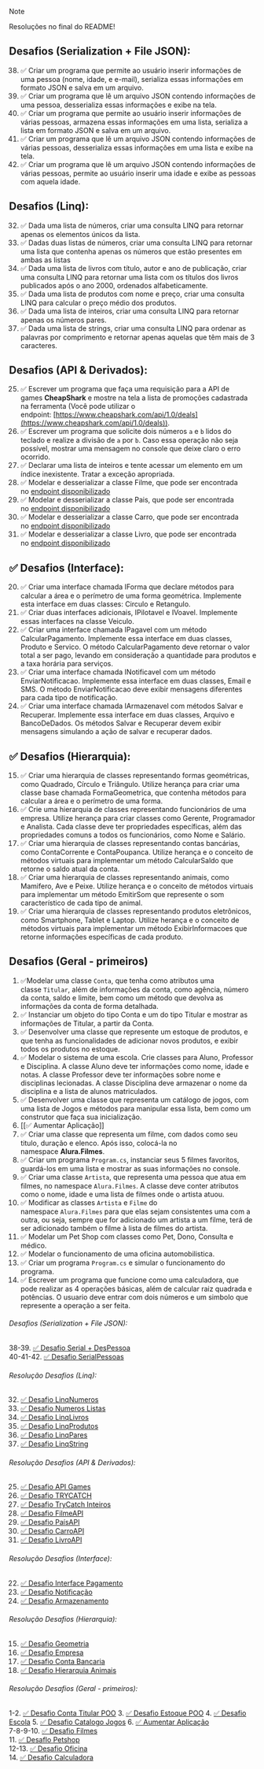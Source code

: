 >[!NOTE]
>Resoluções no final do README!

## Desafios (Serialization + File JSON):
38. ✅ Criar um programa que permite ao usuário inserir informações de uma pessoa (nome, idade, e e-mail), serializa essas informações em formato JSON e salva em um arquivo.
39. ✅ Criar um programa que lê um arquivo JSON contendo informações de uma pessoa, desserializa essas informações e exibe na tela.
40. ✅ Criar um programa que permite ao usuário inserir informações de várias pessoas, armazena essas informações em uma lista, serializa a lista em formato JSON e salva em um arquivo.
41. ✅ Criar um programa que lê um arquivo JSON contendo informações de várias pessoas, desserializa essas informações em uma lista e exibe na tela.
42. ✅ Criar um programa que lê um arquivo JSON contendo informações de várias pessoas, permite ao usuário inserir uma idade e exibe as pessoas com aquela idade.

## Desafios (Linq):
32. ✅ Dada uma lista de números, criar uma consulta LINQ para retornar apenas os elementos únicos da lista.
33. ✅ Dadas duas listas de números, criar uma consulta LINQ para retornar uma lista que contenha apenas os números que estão presentes em ambas as listas
34. ✅ Dada uma lista de livros com título, autor e ano de publicação, criar uma consulta LINQ para retornar uma lista com os títulos dos livros publicados após o ano 2000, ordenados alfabeticamente.
35. ✅ Dada uma lista de produtos com nome e preço, criar uma consulta LINQ para calcular o preço médio dos produtos.
36. ✅ Dada uma lista de inteiros, criar uma consulta LINQ para retornar apenas os números pares.
37. ✅ Dada uma lista de strings, criar uma consulta LINQ para ordenar as palavras por comprimento e retornar apenas aquelas que têm mais de 3 caracteres.

## Desafios (API & Derivados):
25. ✅ Escrever um programa que faça uma requisição para a API de games **CheapShark** e mostre na tela a lista de promoções cadastrada na ferramenta (Você pode utilizar o endpoint: [https://www.cheapshark.com/api/1.0/deals](https://www.cheapshark.com/api/1.0/deals)).
26. ✅ Escrever um programa que solicite dois números `a` e `b` lidos do teclado e realize a divisão de `a` por `b`. Caso essa operação não seja possível, mostrar uma mensagem no console que deixe claro o erro ocorrido.
27. ✅ Declarar uma lista de inteiros e tente acessar um elemento em um índice inexistente. Tratar a exceção apropriada.
28. ✅ Modelar e desserializar a classe Filme, que pode ser encontrada no [endpoint disponibilizado](https://raw.githubusercontent.com/ArthurOcFernandes/Exerc-cios-C-/curso-4-aula-2/Jsons/TopMovies.json)
29. ✅ Modelar e desserializar a classe Pais, que pode ser encontrada no [endpoint disponibilizado](https://raw.githubusercontent.com/ArthurOcFernandes/Exerc-cios-C-/curso-4-aula-2/Jsons/Paises.json)
30. ✅ Modelar e desserializar a classe Carro, que pode ser encontrada no [endpoint disponibilizado](https://raw.githubusercontent.com/ArthurOcFernandes/Exerc-cios-C-/curso-4-aula-2/Jsons/Carros.json)
31. ✅ Modelar e desserializar a classe Livro, que pode ser encontrada no [endpoint disponibilizado](https://raw.githubusercontent.com/ArthurOcFernandes/Exerc-cios-C-/curso-4-aula-2/Jsons/Livros.json)

## ✅ Desafios (Interface):
20. ✅ Criar uma interface chamada IForma que declare métodos para calcular a área e o perímetro de uma forma geométrica. Implemente esta interface em duas classes: Circulo e Retangulo.
21. ✅ Criar duas interfaces adicionais, IPilotavel e IVoavel. Implemente essas interfaces na classe Veiculo.
22. ✅ Criar uma interface chamada IPagavel com um método CalcularPagamento. Implemente essa interface em duas classes, Produto e Servico. O método CalcularPagamento deve retornar o valor total a ser pago, levando em consideração a quantidade para produtos e a taxa horária para serviços.
23. ✅ Criar uma interface chamada INotificavel com um método EnviarNotificacao. Implemente essa interface em duas classes, Email e SMS. O método EnviarNotificacao deve exibir mensagens diferentes para cada tipo de notificação.
24. ✅ Criar uma interface chamada IArmazenavel com métodos Salvar e Recuperar. Implemente essa interface em duas classes, Arquivo e BancoDeDados. Os métodos Salvar e Recuperar devem exibir mensagens simulando a ação de salvar e recuperar dados.

## ✅ Desafios (Hierarquia): 
15. ✅ Criar uma hierarquia de classes representando formas geométricas, como Quadrado, Círculo e Triângulo. Utilize herança para criar uma classe base chamada FormaGeometrica, que contenha métodos para calcular a área e o perímetro de uma forma.
16. ✅ Crie uma hierarquia de classes representando funcionários de uma empresa. Utilize herança para criar classes como Gerente, Programador e Analista. Cada classe deve ter propriedades específicas, além das propriedades comuns a todos os funcionários, como Nome e Salário.
17. ✅ Criar uma hierarquia de classes representando contas bancárias, como ContaCorrente e ContaPoupanca. Utilize herança e o conceito de métodos virtuais para implementar um método CalcularSaldo que retorne o saldo atual da conta.
18. ✅ Criar uma hierarquia de classes representando animais, como Mamifero, Ave e Peixe. Utilize herança e o conceito de métodos virtuais para implementar um método EmitirSom que represente o som característico de cada tipo de animal.
19. ✅ Criar uma hierarquia de classes representando produtos eletrônicos, como Smartphone, Tablet e Laptop. Utilize herança e o conceito de métodos virtuais para implementar um método ExibirInformacoes que retorne informações específicas de cada produto.

## Desafios (Geral - primeiros)
1. ✅Modelar uma classe `Conta`, que tenha como atributos uma classe `Titular`, além de informações da conta, como agência, número da conta, saldo e limite, bem como um método que devolva as informações da conta de forma detalhada.
2. ✅ Instanciar um objeto do tipo Conta e um do tipo Titular e mostrar as informações de Titular, a partir da Conta.
3. ✅ Desenvolver uma classe que represente um estoque de produtos, e que tenha as funcionalidades de adicionar novos produtos, e exibir todos os produtos no estoque.
4. ✅ Modelar o sistema de uma escola. Crie classes para Aluno, Professor e Disciplina. A classe Aluno deve ter informações como nome, idade e notas. A classe Professor deve ter informações sobre nome e disciplinas lecionadas. A classe Disciplina deve armazenar o nome da disciplina e a lista de alunos matriculados.
5. ✅ Desenvolver uma classe que representa um catálogo de jogos, com uma lista de Jogos e métodos para manipular essa lista, bem como um construtor que faça sua inicialização.
6. [[✅  Aumentar Aplicação]]
7. ✅ Criar uma classe que representa um filme, com dados como seu titulo, duração e elenco. Após isso, colocá-la no namespace **Alura.Filmes**.
8. ✅ Criar um programa `Program.cs`, instanciar seus 5 filmes favoritos, guardá-los em uma lista e mostrar as suas informações no console.
9. ✅ Criar uma classe `Artista`, que representa uma pessoa que atua em filmes, no namespace `Alura.Filmes`. A classe deve conter atributos como o nome, idade e uma lista de filmes onde o artista atuou.
10. ✅ Modificar as classes `Artista` e `Filme` do namespace `Alura.Filmes` para que elas sejam consistentes uma com a outra, ou seja, sempre que for adicionado um artista a um filme, terá de ser adicionado também o filme à lista de filmes do artista.
11. ✅ Modelar um Pet Shop com classes como Pet, Dono, Consulta e médico.
12. ✅ Modelar o funcionamento de uma oficina automobilistica.
13. ✅ Criar um programa `Program.cs` e simular o funcionamento do programa.
14. ✅ Escrever um programa que funcione como uma calculadora, que pode realizar as 4 operações básicas, além de calcular raiz quadrada e potências. O usuario deve entrar com dois números e um simbolo que represente a operação a ser feita.

###### Desafios (Serialization + File JSON):
38-39. [✅ Desafio Serial + DesPessoa](https://github.com/TomazMPP/CSharpLearning/blob/main/DesafiosPropostos/Desafios%20Individual/%E2%9C%85%20Desafio%20Serial%20+%20DesPessoa.md)
<br>40-41-42. [✅ Desafio SerialPessoas](https://github.com/TomazMPP/CSharpLearning/blob/main/DesafiosPropostos/Desafios%20Individual/%E2%9C%85%20Desafio%20SerialPessoas.md)

###### Resolução Desafios (Linq):
32. [✅ Desafio LinqNumeros](https://github.com/TomazMPP/CSharpLearning/blob/main/DesafiosPropostos/Desafios%20Individual/%E2%9C%85%20Desafio%20LinqNumeros.md)
33. [✅ Desafio Numeros Listas](https://github.com/TomazMPP/CSharpLearning/blob/main/DesafiosPropostos/Desafios%20Individual/%E2%9C%85%20Desafio%20Numeros%20Listas.md)
34. [✅ Desafio LinqLivros](https://github.com/TomazMPP/CSharpLearning/blob/main/DesafiosPropostos/Desafios%20Individual/%E2%9C%85%20Desafio%20LinqLivros.md)
35. [✅ Desafio LinqProdutos](https://github.com/TomazMPP/CSharpLearning/blob/main/DesafiosPropostos/Desafios%20Individual/%E2%9C%85%20Desafio%20LinqProdutos.md)
36. [✅ Desafio LinqPares](https://github.com/TomazMPP/CSharpLearning/blob/main/DesafiosPropostos/Desafios%20Individual/%E2%9C%85%20Desafio%20LinqPares.md)
37. [✅ Desafio LinqString](https://github.com/TomazMPP/CSharpLearning/blob/main/DesafiosPropostos/Desafios%20Individual/%E2%9C%85%20Desafio%20LinqString.md)

###### Resolução Desafios (API & Derivados):
25. [✅ Desafio API Games](https://github.com/TomazMPP/CSharpLearning/blob/main/DesafiosPropostos/Desafios%20Individual/%E2%9C%85%20Desafio%20API%20Games.md)
26. [✅ Desafio TRYCATCH](https://github.com/TomazMPP/CSharpLearning/blob/main/DesafiosPropostos/Desafios%20Individual/%E2%9C%85%20Desafio%20TRYCATCH.md)
27. [✅ Desafio TryCatch Inteiros](https://github.com/TomazMPP/CSharpLearning/blob/main/DesafiosPropostos/Desafios%20Individual/%E2%9C%85%20Desafio%20TryCatch%20Inteiros.md)
28. [✅ Desafio FilmeAPI](https://github.com/TomazMPP/CSharpLearning/blob/main/DesafiosPropostos/Desafios%20Individual/%E2%9C%85%20Desafio%20FilmeAPI.md)
29. [✅ Desafio PaísAPI](https://github.com/TomazMPP/CSharpLearning/blob/main/DesafiosPropostos/Desafios%20Individual/%E2%9C%85%20Desafio%20Pa%C3%ADsAPI.md)
30. [✅ Desafio CarroAPI](https://github.com/TomazMPP/CSharpLearning/blob/main/DesafiosPropostos/Desafios%20Individual/%E2%9C%85%20Desafio%20CarroAPI.md)
31. [✅ Desafio LivroAPI](https://github.com/TomazMPP/CSharpLearning/blob/main/DesafiosPropostos/Desafios%20Individual/%E2%9C%85%20Desafio%20LivroAPI.md)


###### Resolução Desafios (Interface):
22. [✅ Desafio Interface Pagamento](https://github.com/TomazMPP/CSharpLearning/blob/main/DesafiosPropostos/Desafios%20Individual/%E2%9C%85%20Desafio%20Interface%20Pagamento.md)
23. [✅ Desafio Notificação](https://github.com/TomazMPP/CSharpLearning/blob/main/DesafiosPropostos/Desafios%20Individual/%E2%9C%85%20Desafio%20Notificação.md)
24. [✅ Desafio Armazenamento](https://github.com/TomazMPP/CSharpLearning/blob/main/DesafiosPropostos/Desafios%20Individual/%E2%9C%85%20Desafio%20Armazenamento.md)

###### Resolução Desafios (Hierarquia):
15. [✅ Desafio Geometria](https://github.com/TomazMPP/CSharpLearning/blob/main/DesafiosPropostos/Desafios%20Individual/%E2%9C%85%20Desafio%20Geometria.md)
16. [✅ Desafio Empresa](https://github.com/TomazMPP/CSharpLearning/blob/main/DesafiosPropostos/Desafios%20Individual/%E2%9C%85%20Desafio%20Empresa.md)
17. [✅ Desafio Conta Bancaria](https://github.com/TomazMPP/CSharpLearning/blob/main/DesafiosPropostos/Desafios%20Individual/%E2%9C%85%20Desafio%20Conta%20Bancaria.md)
18. [✅ Desafio Hierarquia Animais](https://github.com/TomazMPP/CSharpLearning/blob/main/DesafiosPropostos/Desafios%20Individual/%E2%9C%85%20Desafio%20Hierarquia%20Animais.md)

###### Resolução Desafios (Geral - primeiros):
1-2. [✅ Desafio Conta Titular POO](https://github.com/TomazMPP/CSharpLearning/blob/main/DesafiosPropostos/Desafios%20Individual/%E2%9C%85%20Desafio%20Conta%20Titular%20POO.md)
3. [✅ Desafio Estoque POO](https://github.com/TomazMPP/CSharpLearning/blob/main/DesafiosPropostos/Desafios%20Individual/%E2%9C%85%20Desafio%20Estoque%20POO.md)
4. [✅ Desafio Escola](https://github.com/TomazMPP/CSharpLearning/blob/main/DesafiosPropostos/Desafios%20Individual/%E2%9C%85%20Desafio%20Escola.md)
5. [✅ Desafio Catalogo Jogos](https://github.com/TomazMPP/CSharpLearning/blob/main/DesafiosPropostos/Desafios%20Individual/%E2%9C%85%20Desafio%20Catalogo%20Jogos.md)
6. [✅  Aumentar Aplicação](https://github.com/TomazMPP/CSharpLearning/blob/main/DesafiosPropostos/Desafios%20Individual/%E2%9C%85%20%20Aumentar%20Aplica%C3%A7%C3%A3o.md)
<br>7-8-9-10. [✅ Desafio Filmes](https://github.com/TomazMPP/CSharpLearning/blob/main/DesafiosPropostos/Desafios%20Individual/%E2%9C%85%20Desafio%20Filmes.md)
<br>11.  [✅ DesafIo Petshop](https://github.com/TomazMPP/CSharpLearning/blob/main/DesafiosPropostos/Desafios%20Individual/%E2%9C%85%20DesafIo%20Petshop.md)
<br>12-13. [✅ Desafio Oficina](https://github.com/TomazMPP/CSharpLearning/blob/main/DesafiosPropostos/Desafios%20Individual/%E2%9C%85%20Desafio%20Oficina.md)
<br>14. [✅ Desafio Calculadora](https://github.com/TomazMPP/CSharpLearning/blob/main/DesafiosPropostos/Desafios%20Individual/%E2%9C%85%20Desafio%20Calculadora.md)
